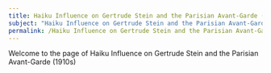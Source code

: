 ```yaml
---
title: Haiku Influence on Gertrude Stein and the Parisian Avant-Garde (1910s)
subject: "Haiku Influence on Gertrude Stein and the Parisian Avant-Garde (1910s)"
permalink: /Haiku Influence on Gertrude Stein and the Parisian Avant-Garde (1910s)
---
```


Welcome to the page of Haiku Influence on Gertrude Stein and the Parisian Avant-Garde (1910s)

